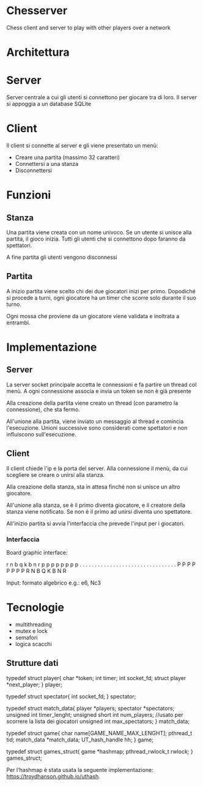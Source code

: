 # Chesserver
Chess client and server to play with other players over a network

# Architettura
# Server
Server centrale a cui gli utenti si connettono per giocare tra di loro.
Il server si appoggia a un database SQLite

# Client
Il client si connette al server e gli viene presentato un menù:
- Creare una partita (massimo 32 caratteri)
- Connettersi a una stanza
- Disconnettersi


# Funzioni
## Stanza
Una partita viene creata con un nome univoco. Se un utente si unisce alla partita, il gioco inizia.
Tutti gli utenti che si connettono dopo faranno da spettatori.

A fine partita gli utenti vengono disconnessi

## Partita
A inizio partita viene scelto chi dei due giocatori inizi per primo. Dopodiché si procede a turni, ogni giocatore ha un timer che scorre solo durante il suo turno.

Ogni mossa che proviene da un giocatore viene validata e inoltrata a entrambi.


# Implementazione
## Server
La server socket principale accetta le connessioni e fa partire un thread col menù. A ogni connessione associa e invia un token se non è già presente

Alla creazione della partita viene creato un thread (con parametro la connessione), che sta fermo.

All'unione alla partita, viene inviato un messaggio al thread e comincia l'esecuzione.
Unioni successive sono considerati come spettatori e non influiscono sull'esecuzione.


## Client
Il client chiede l'ip e la porta del server.
Alla connessione il menù, da cui scegliere se creare o unirsi alla stanza.

Alla creazione della stanza, sta in attesa finché non si unisce un altro giocatore.

All'unione alla stanza, se è il primo diventa giocatore, e il creatore della stanza viene notificato. Se non è il primo ad unirsi diventa uno spettatore.

All'inizio partita si avvia l'interfaccia che prevede l'input per i giocatori.

### Interfaccia
Board graphic interface:

r n b q k b n r 
p p p p p p p p 
. . . . . . . . 
. . . . . . . . 
. . . . . . . . 
. . . . . . . . 
P P P P P P P P 
R N B Q K B N R 

Input:
formato algebrico e.g.: e6, Nc3


# Tecnologie
- multithreading
- mutex e lock
- semafori
- logica scacchi


## Strutture dati

typedef struct player{
    char *token;
    int timer;
    int socket_fd;
    struct player *next_player;
} player;

typedef struct spectator{
    int socket_fd;
} spectator;

typedef struct match_data{
    player *players;
    spectator *spectators;
    unsigned int timer_lenght;
    unsigned short int num_players; //usato per scorrere la lista dei giocatori
    unsigned int max_spectators;
} match_data;

typedef struct game{
    char name[GAME_NAME_MAX_LENGHT];
    pthread_t tid;
    match_data *match_data;
    UT_hash_handle hh;
} game;

typedef struct games_struct{
    game *hashmap;
    pthread_rwlock_t rwlock;
} games_struct;

Per l'hashmap è stata usata la seguente implementazione: https://troydhanson.github.io/uthash.

